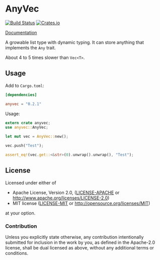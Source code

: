 # AnyVec
[![Build Status](https://travis-ci.org/lschmierer/anyvec.svg)](https://travis-ci.org/lschmierer/anyvec)
[![Crates.io](http://meritbadge.herokuapp.com/anyvec)](https://crates.io/crates/anyvec)

[Documentation](http://lschmierer.github.io/anyvec/)

A growable list type with dynamic typing.
It can store anything that implements the `Any` trait.

About 4 to 5 times slower than `Vec<T>`.

## Usage

Add to `Cargo.toml`:

```toml
[dependencies]

anyvec = "0.2.1"
```

Usage:

```rust
extern crate anyvec;
use anyvec::AnyVec;

let mut vec = AnyVec::new();

vec.push("Test");

assert_eq!(vec.get::<&str>(0).unwrap().unwrap(), "Test");
```


## License

Licensed under either of

 * Apache License, Version 2.0, ([LICENSE-APACHE](LICENSE-APACHE) or http://www.apache.org/licenses/LICENSE-2.0)
 * MIT license ([LICENSE-MIT](LICENSE-MIT) or http://opensource.org/licenses/MIT)

at your option.

### Contribution

Unless you explicitly state otherwise, any contribution intentionally
submitted for inclusion in the work by you, as defined in the Apache-2.0
license, shall be dual licensed as above, without any additional terms or
conditions.
